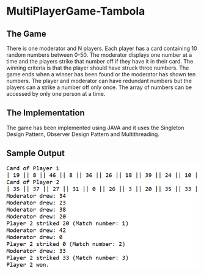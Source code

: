 # MultiPlayerGame-Tambola
## The Game
There is one moderator and N players. Each player has a card containing 10 random numbers between 0-50. The moderator displays one number at a time and the players strike that number off if they have it in their card. The winning criteria is that the player should have struck three numbers. The game ends when a winner has been found or the moderator has shown ten numbers. The player and moderator can have redundant numbers but the players can a strike a number off only once. The array of numbers can be accessed by only one person at a time.

## The Implementation
The game has been implemented using JAVA and it uses the Singleton Design Pattern, Observer Design Pattern and Multithreading.

## Sample Output
![](images/tambola_img2.PNG) <!-- .element height="10%" width="10%" -->

